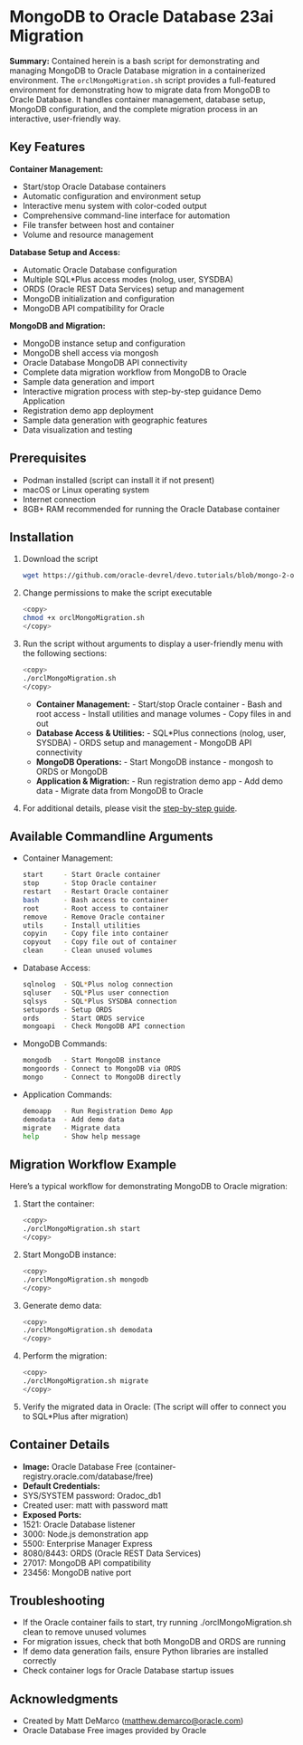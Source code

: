 # MongoDB to Oracle Database 23ai Migration

**Summary:** Contained herein is a  bash script for demonstrating and managing MongoDB to Oracle Database migration in a containerized environment. The `orclMongoMigration.sh` script provides a full-featured environment for demonstrating how to migrate data from MongoDB to Oracle Database. It handles container management, database setup, MongoDB configuration, and the complete migration process in an interactive, user-friendly way.

## Key Features

**Container Management:**
* Start/stop Oracle Database containers
* Automatic configuration and environment setup
* Interactive menu system with color-coded output
* Comprehensive command-line interface for automation
* File transfer between host and container
* Volume and resource management

**Database Setup and Access:**
* Automatic Oracle Database configuration
* Multiple SQL*Plus access modes (nolog, user, SYSDBA)
* ORDS (Oracle REST Data Services) setup and management
* MongoDB initialization and configuration
* MongoDB API compatibility for Oracle

**MongoDB and Migration:**
* MongoDB instance setup and configuration
* MongoDB shell access via mongosh
* Oracle Database MongoDB API connectivity
* Complete data migration workflow from MongoDB to Oracle
* Sample data generation and import
* Interactive migration process with step-by-step guidance
Demo Application
* Registration demo app deployment
* Sample data generation with geographic features
* Data visualization and testing

## Prerequisites
* Podman installed (script can install it if not present)
* macOS or Linux operating system
* Internet connection
* 8GB+ RAM recommended for running the Oracle Database container

## Installation

1. Download the script

    ```bash
    wget https://github.com/oracle-devrel/devo.tutorials/blob/mongo-2-oracle-migration/mongo-2-oracle/src/orclMongoMigration.sh
    ```

2. Change permissions to make the script executable

    ```bash
    <copy>
    chmod +x orclMongoMigration.sh
    </copy>
    ```

3. Run the script without arguments to display a user-friendly menu with the following sections:

    ```bash
    <copy>
    ./orclMongoMigration.sh
    </copy>
    ```

    * **Container Management:** - Start/stop Oracle container - Bash and root access - Install utilities and manage volumes - Copy files in and out
    * **Database Access & Utilities:** - SQL*Plus connections (nolog, user, SYSDBA) - ORDS setup and management - MongoDB API connectivity
    * **MongoDB Operations:** - Start MongoDB instance - mongosh to ORDS or MongoDB
    * **Application & Migration:** - Run registration demo app - Add demo data - Migrate data from MongoDB to Oracle

4. For additional details, please visit the [step-by-step guide](step-by-step-guide.md).

## Available Commandline Arguments

* Container Management:

    ```bash
    start     - Start Oracle container
    stop      - Stop Oracle container
    restart   - Restart Oracle container
    bash      - Bash access to container
    root      - Root access to container
    remove    - Remove Oracle container
    utils     - Install utilities
    copyin    - Copy file into container
    copyout   - Copy file out of container
    clean     - Clean unused volumes
    ```

* Database Access:

    ```bash
    sqlnolog  - SQL*Plus nolog connection
    sqluser   - SQL*Plus user connection
    sqlsys    - SQL*Plus SYSDBA connection
    setupords - Setup ORDS
    ords      - Start ORDS service
    mongoapi  - Check MongoDB API connection
    ```

* MongoDB Commands:

    ```bash
    mongodb   - Start MongoDB instance
    mongoords - Connect to MongoDB via ORDS
    mongo     - Connect to MongoDB directly
    ```

* Application Commands:

    ```bash
    demoapp   - Run Registration Demo App
    demodata  - Add demo data
    migrate   - Migrate data
    help      - Show help message
    ```

## Migration Workflow Example
Here’s a typical workflow for demonstrating MongoDB to Oracle migration:
1.	Start the container:

    ```bash
    <copy>
 	./orclMongoMigration.sh start
    </copy>
    ```
2.	Start MongoDB instance:
    ```bash
    <copy>
 	./orclMongoMigration.sh mongodb
    </copy>
    ```
3.	Generate demo data:
    ```bash
    <copy>
 	./orclMongoMigration.sh demodata
    </copy>
    ```
4.	Perform the migration:
    ```bash
    <copy>
 	./orclMongoMigration.sh migrate
    </copy>
    ```
5.	Verify the migrated data in Oracle: (The script will offer to connect you to SQL*Plus after migration)

## Container Details
* **Image:** Oracle Database Free (container-registry.oracle.com/database/free)
* **Default Credentials:**
* SYS/SYSTEM password: Oradoc_db1
* Created user: matt with password matt
* **Exposed Ports:**
* 1521: Oracle Database listener
* 3000: Node.js demonstration app
* 5500: Enterprise Manager Express
* 8080/8443: ORDS (Oracle REST Data Services)
* 27017: MongoDB API compatibility
* 23456: MongoDB native port

## Troubleshooting
* If the Oracle container fails to start, try running ./orclMongoMigration.sh clean to remove unused volumes
* For migration issues, check that both MongoDB and ORDS are running
* If demo data generation fails, ensure Python libraries are installed correctly
* Check container logs for Oracle Database startup issues


## Acknowledgments
* Created by Matt DeMarco (matthew.demarco@oracle.com)
* Oracle Database Free images provided by Oracle


